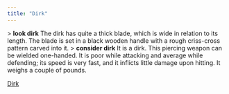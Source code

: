 ```yaml
---
title: "Dirk"
---
```


\> **look dirk**
The dirk has quite a thick blade, which is wide in relation to its
length.
The blade is set in a black wooden handle with a rough criss-cross
pattern carved into it.
\> **consider dirk**
It is a dirk.
This piercing weapon can be wielded one-handed.
It is poor while attacking and average while defending; its speed is
very fast, and it inflicts little damage upon hitting.
It weighs a couple of pounds.

[Dirk](Category:_Piercing_weapons "wikilink")